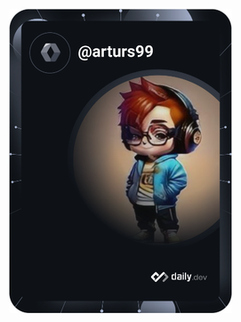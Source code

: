 <p class='center'>
  <a href="https://app.daily.dev/DailyDevTips"><img src="https://github.com/Arturs1123/Arturs1123/blob/master/devcard.svg" width="400" alt="Arturs's Dev Card"/></a>
</p>
